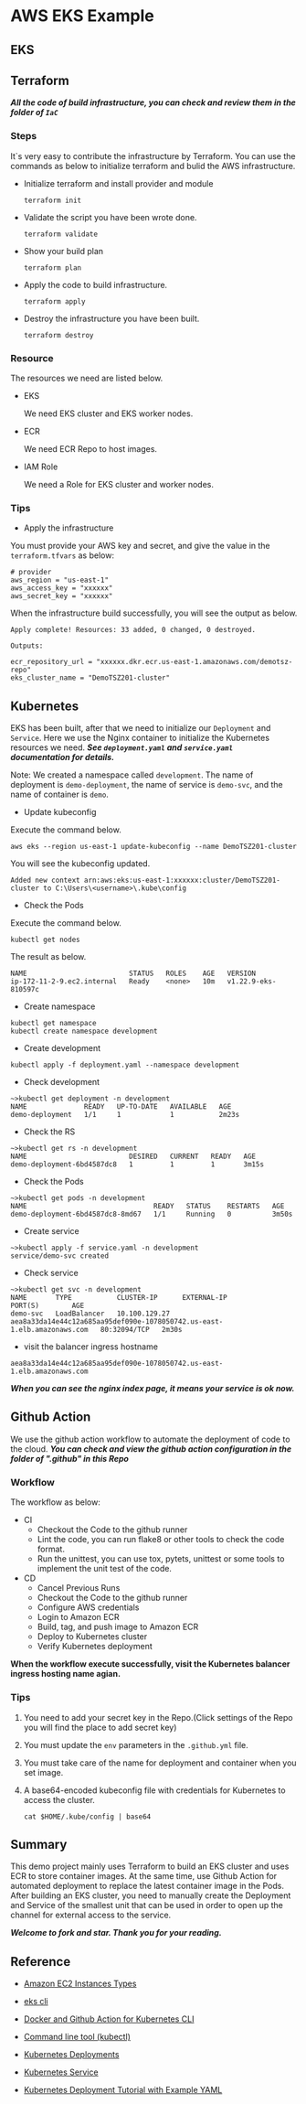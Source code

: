 # AWS EKS  Example

## EKS



## Terraform 

__*All the code of build infrastructure, you can check and review them in the folder of `IaC`*__

### Steps

It`s very easy to contribute the infrastructure by Terraform. You can use the commands as below to initialize terraform and bulid the AWS infrastructure.

+ Initialize terraform and install provider and module

  ```shell
  terraform init
  ```

+ Validate the script you have been wrote done.

  ```shell
  terraform validate
  ```

+ Show your build plan

  ```shell
  terraform plan
  ```

+ Apply the code to build infrastructure.

  ```shell
  terraform apply
  ```

+ Destroy the infrastructure you have been built.

  ```shell
  terraform destroy
  ```


### Resource

The resources we need are listed below.

+ EKS

  We need EKS cluster and EKS worker nodes.

+ ECR

  We need ECR Repo to host images.

+ IAM Role

  We need a Role for EKS cluster and worker nodes.

### Tips

+ Apply the infrastructure

You must provide your AWS key and secret, and give the value in the `terraform.tfvars` as below:

```shell
# provider
aws_region = "us-east-1"
aws_access_key = "xxxxxx"
aws_secret_key = "xxxxxx"
```
When the infrastructure build successfully, you will see the output as below.

```shell
Apply complete! Resources: 33 added, 0 changed, 0 destroyed.

Outputs:

ecr_repository_url = "xxxxxx.dkr.ecr.us-east-1.amazonaws.com/demotsz-repo"
eks_cluster_name = "DemoTSZ201-cluster"
```

## Kubernetes

EKS has been built, after that we need to initialize our `Deployment` and `Service`. Here we use the Nginx container to initialize the Kubernetes resources we need. __*See `deployment.yaml` and `service.yaml ` documentation for details.*__

Note: We created a namespace called `development`. The name of deployment is `demo-deployment`, the name of service is `demo-svc`, and the name of container is `demo`.

+ Update kubeconfig

Execute the command below.

```shell
aws eks --region us-east-1 update-kubeconfig --name DemoTSZ201-cluster
```

You will see the kubeconfig updated.

```
Added new context arn:aws:eks:us-east-1:xxxxxx:cluster/DemoTSZ201-cluster to C:\Users\<username>\.kube\config
```

+ Check the Pods

Execute the command below.

```
kubectl get nodes
```

The result as below.

```
NAME                         STATUS   ROLES    AGE   VERSION
ip-172-11-2-9.ec2.internal   Ready    <none>   10m   v1.22.9-eks-810597c
```

+ Create namespace

```
kubectl get namespace
kubectl create namespace development
```

+ Create development

```
kubectl apply -f deployment.yaml --namespace development
```

+ Check development

```
~>kubectl get deployment -n development
NAME              READY   UP-TO-DATE   AVAILABLE   AGE
demo-deployment   1/1     1            1           2m23s
```

+ Check the RS

```
~>kubectl get rs -n development
NAME                         DESIRED   CURRENT   READY   AGE
demo-deployment-6bd4587dc8   1         1         1       3m15s
```

+ Check the Pods

```
~>kubectl get pods -n development
NAME                               READY   STATUS    RESTARTS   AGE
demo-deployment-6bd4587dc8-8md67   1/1     Running   0          3m50s
```

+ Create service

```
~>kubectl apply -f service.yaml -n development
service/demo-svc created
```

+ Check service

```
~>kubectl get svc -n development
NAME       TYPE           CLUSTER-IP      EXTERNAL-IP                                                               PORT(S)        AGE
demo-svc   LoadBalancer   10.100.129.27   aea8a33da14e44c12a685aa95def090e-1078050742.us-east-1.elb.amazonaws.com   80:32094/TCP   2m30s
```

+ visit the balancer ingress hostname

```
aea8a33da14e44c12a685aa95def090e-1078050742.us-east-1.elb.amazonaws.com
```

__*When you can see the nginx index page, it means your service is ok now.*__

## Github Action

We use the github action workflow to automate the deployment of code to the cloud. __*You can check and view the github action configuration in the folder of ".github" in this Repo*__

### Workflow

The workflow as below:

+ CI
  + Checkout the Code to the github runner
  + Lint the code, you can run flake8 or other tools to check the code format.
  + Run the unittest, you can use tox, pytets, unittest or some tools to implement the unit test of the code.
+ CD
  + Cancel Previous Runs    
  + Checkout the Code to the github runner
  + Configure AWS credentials
  + Login to Amazon ECR
  + Build, tag, and push image to Amazon ECR
  + Deploy to Kubernetes cluster 
  + Verify Kubernetes deployment  

__When the workflow execute successfully, visit the Kubernetes balancer ingress hosting name agian.__

### Tips

1. You need to add your secret key in the Repo.(Click settings of the Repo you will find the place to add secret key)

2. You must update the `env` parameters in the `.github.yml` file.

3. You must take care of the name for deployment and container when you set image.

4. A base64-encoded kubeconfig file with credentials for Kubernetes to access the cluster. 

   ```
   cat $HOME/.kube/config | base64
   ```

## Summary

This demo project mainly uses Terraform to build an EKS cluster and uses ECR to store container images. At the same time, use Github Action for automated deployment to replace the latest container image in the Pods. After building an EKS cluster, you need to manually create the Deployment and Service of the smallest unit that can be used in order to open up the channel for external access to the service.

__*Welcome to fork and star. Thank you for your reading.*__

## Reference

+ [Amazon EC2 Instances Types](https://aws.amazon.com/cn/ec2/instance-types/)

+ [eks cli](https://docs.aws.amazon.com/cli/latest/reference/eks/index.html)
+ [Docker and Github Action for Kubernetes CLI](https://github.com/kodermax/kubectl-aws-eks)
+ [Command line tool (kubectl)](https://kubernetes.io/docs/reference/kubectl/)
+ [Kubernetes Deployments](https://kubernetes.io/docs/concepts/workloads/controllers/deployment/)
+ [Kubernetes Service](https://kubernetes.io/docs/concepts/services-networking/service/)
+ [Kubernetes Deployment Tutorial with Example YAML](https://matthewpalmer.net/kubernetes-app-developer/articles/kubernetes-deployment-tutorial-example-yaml.html)

